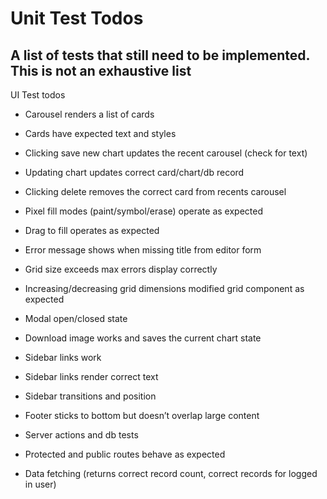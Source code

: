 # Unit Test Todos

## A list of tests that still need to be implemented. This is not an exhaustive list

UI Test todos

-   Carousel renders a list of cards
-   Cards have expected text and styles
-   Clicking save new chart updates the recent carousel (check for text)
-   Updating chart updates correct card/chart/db record
-   Clicking delete removes the correct card from recents carousel

-   Pixel fill modes (paint/symbol/erase) operate as expected
-   Drag to fill operates as expected

-   Error message shows when missing title from editor form

-   Grid size exceeds max errors display correctly
-   Increasing/decreasing grid dimensions modified grid component as expected

-   Modal open/closed state

-   Download image works and saves the current chart state

-   Sidebar links work
-   Sidebar links render correct text
-   Sidebar transitions and position

-   Footer sticks to bottom but doesn’t overlap large content

-   Server actions and db tests
-   Protected and public routes behave as expected
-   Data fetching (returns correct record count, correct records for logged in user)
